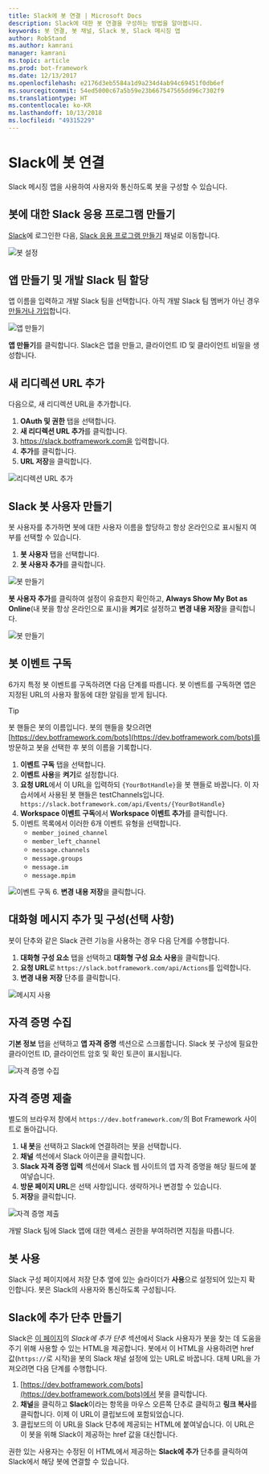 ```yaml
---
title: Slack에 봇 연결 | Microsoft Docs
description: Slack에 대한 봇 연결을 구성하는 방법을 알아봅니다.
keywords: 봇 연결, 봇 채널, Slack 봇, Slack 메시징 앱
author: RobStand
ms.author: kamrani
manager: kamrani
ms.topic: article
ms.prod: bot-framework
ms.date: 12/13/2017
ms.openlocfilehash: e2176d3eb5584a1d9a234d4ab94c69451f0db6ef
ms.sourcegitcommit: 54ed5000c67a5b59e23b667547565dd96c7302f9
ms.translationtype: HT
ms.contentlocale: ko-KR
ms.lasthandoff: 10/13/2018
ms.locfileid: "49315229"
---
```

# <a name="connect-a-bot-to-slack"></a>Slack에 봇 연결

Slack 메시징 앱을 사용하여 사용자와 통신하도록 봇을 구성할 수 있습니다.

## <a name="create-a-slack-application-for-your-bot"></a>봇에 대한 Slack 응용 프로그램 만들기

[Slack](https://slack.com/signin)에 로그인한 다음, [Slack 응용 프로그램 만들기](https://api.slack.com/apps) 채널로 이동합니다.

![봇 설정](~/media/channels/slack-NewApp.png)

## <a name="create-an-app-and-assign-a-development-slack-team"></a>앱 만들기 및 개발 Slack 팀 할당

앱 이름을 입력하고 개발 Slack 팀을 선택합니다. 아직 개발 Slack 팀 멤버가 아닌 경우 [만들거나 가입](https://slack.com/)합니다.

![앱 만들기](~/media/channels/slack-CreateApp.png)

**앱 만들기**를 클릭합니다. Slack은 앱을 만들고, 클라이언트 ID 및 클라이언트 비밀을 생성합니다.

## <a name="add-a-new-redirect-url"></a>새 리디렉션 URL 추가

다음으로, 새 리디렉션 URL을 추가합니다.

1. **OAuth 및 권한** 탭을 선택합니다.
2. **새 리디렉션 URL 추가**를 클릭합니다.
3. https://slack.botframework.com을 입력합니다.
4. **추가**를 클릭합니다.
5. **URL 저장**을 클릭합니다.

![리디렉션 URL 추가](~/media/channels/slack-RedirectURL.png)

## <a name="create-a-slack-bot-user"></a>Slack 봇 사용자 만들기

봇 사용자를 추가하면 봇에 대한 사용자 이름을 할당하고 항상 온라인으로 표시될지 여부를 선택할 수 있습니다.

1. **봇 사용자** 탭을 선택합니다.
2. **봇 사용자 추가**를 클릭합니다.

![봇 만들기](~/media/channels/slack-CreateBot.png)

**봇 사용자 추가**를 클릭하여 설정이 유효한지 확인하고, **Always Show My Bot as Online**(내 봇을 항상 온라인으로 표시)을 **켜기**로 설정하고 **변경 내용 저장**을 클릭합니다.

![봇 만들기](~/media/channels/slack-CreateApp-AddBotUser.png)

## <a name="subscribe-to-bot-events"></a>봇 이벤트 구독

6가지 특정 봇 이벤트를 구독하려면 다음 단계를 따릅니다. 봇 이벤트를 구독하면 앱은 지정된 URL의 사용자 활동에 대한 알림을 받게 됩니다.

> [!TIP]
> 봇 핸들은 봇의 이름입니다. 봇의 핸들을 찾으려면 [https://dev.botframework.com/bots](https://dev.botframework.com/bots)를 방문하고 봇을 선택한 후 봇의 이름을 기록합니다.

1. **이벤트 구독** 탭을 선택합니다.
2. **이벤트 사용**을 **켜기**로 설정합니다.
3. **요청 URL**에서 이 URL을 입력하되 `{YourBotHandle}`을 봇 핸들로 바꿉니다. 이 자습서에서 사용된 봇 핸들은 testChannels입니다.
        `https://slack.botframework.com/api/Events/{YourBotHandle}`
4. **Workspace 이벤트 구독**에서 **Workspace 이벤트 추가**를 클릭합니다.
5. 이벤트 목록에서 이러한 6개 이벤트 유형을 선택합니다.
    * `member_joined_channel`
    * `member_left_channel`
    * `message.channels`
    * `message.groups`
    * `message.im`
    * `message.mpim`

![이벤트 구독](~/media/channels/slack-SubscribeEvents.png)
6. **변경 내용 저장**을 클릭합니다.

## <a name="add-and-configure-interactive-messages-optional"></a>대화형 메시지 추가 및 구성(선택 사항)

봇이 단추와 같은 Slack 관련 기능을 사용하는 경우 다음 단계를 수행합니다.

1. **대화형 구성 요소** 탭을 선택하고 **대화형 구성 요소 사용**을 클릭합니다.
2. **요청 URL**로 `https://slack.botframework.com/api/Actions`를 입력합니다.
3. **변경 내용 저장** 단추를 클릭합니다.

![메시지 사용](~/media/channels/slack-MessageURL.png)

## <a name="gather-credentials"></a>자격 증명 수집

**기본 정보** 탭을 선택하고 **앱 자격 증명** 섹션으로 스크롤합니다.
Slack 봇 구성에 필요한 클라이언트 ID, 클라이언트 암호 및 확인 토큰이 표시됩니다.

![자격 증명 수집](~/media/channels/slack-AppCredentials.png)

## <a name="submit-credentials"></a>자격 증명 제출

별도의 브라우저 창에서 `https://dev.botframework.com/`의 Bot Framework 사이트로 돌아갑니다.

1. **내 봇**을 선택하고 Slack에 연결하려는 봇을 선택합니다.
2. **채널** 섹션에서 Slack 아이콘을 클릭합니다.
3. **Slack 자격 증명 입력** 섹션에서 Slack 웹 사이트의 앱 자격 증명을 해당 필드에 붙여넣습니다.
4. **방문 페이지 URL**은 선택 사항입니다. 생략하거나 변경할 수 있습니다.
5. **저장**을 클릭합니다.

![자격 증명 제출](~/media/channels/slack-SubmitCredentials.png)

개발 Slack 팀에 Slack 앱에 대한 액세스 권한을 부여하려면 지침을 따릅니다.

## <a name="enable-the-bot"></a>봇 사용

Slack 구성 페이지에서 저장 단추 옆에 있는 슬라이더가 **사용**으로 설정되어 있는지 확인합니다.
봇은 Slack의 사용자와 통신하도록 구성됩니다.

## <a name="create-an-add-to-slack-button"></a>Slack에 추가 단추 만들기

Slack은 [이 페이지](https://api.slack.com/docs/slack-button)의 *Slack에 추가 단추* 섹션에서 Slack 사용자가 봇을 찾는 데 도움을 주기 위해 사용할 수 있는 HTML을 제공합니다.
봇에서 이 HTML을 사용하려면 href 값(`https://`로 시작)을 봇의 Slack 채널 설정에 있는 URL로 바꿉니다.
대체 URL을 가져오려면 다음 단계를 수행합니다.

1. [https://dev.botframework.com/bots](https://dev.botframework.com/bots)에서 봇을 클릭합니다.
2. **채널**을 클릭하고 **Slack**이라는 항목을 마우스 오른쪽 단추로 클릭하고 **링크 복사**를 클릭합니다. 이제 이 URL이 클립보드에 포함되었습니다.
3. 클립보드의 이 URL을 Slack 단추에 제공되는 HTML에 붙여넣습니다. 이 URL은 이 봇을 위해 Slack이 제공하는 href 값을 대신합니다.

권한 있는 사용자는 수정된 이 HTML에서 제공하는 **Slack에 추가** 단추를 클릭하여 Slack에서 해당 봇에 연결할 수 있습니다.
